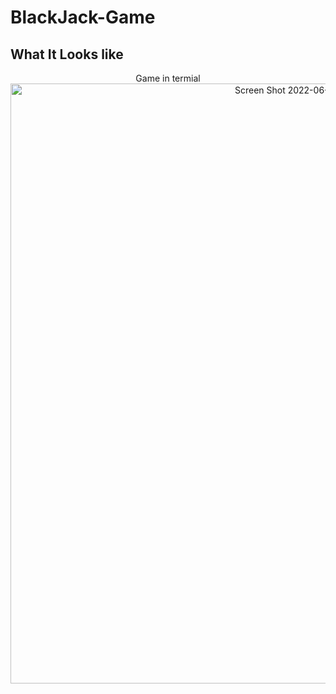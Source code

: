 # BlackJack-Game

<h2>What It Looks like</h2>
<p align="center">
 Game in termial<br>
  <img width="960" alt="Screen Shot 2022-06-12 at 4 06 15 PM" src="https://user-images.githubusercontent.com/106280350/173253649-b3a90418-b9a2-4838-acd6-4d8deb4361da.png">

 
